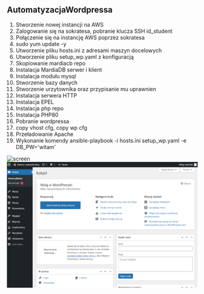 ## AutomatyzacjaWordpressa


1. Stworzenie nowej instancji na AWS
2. Zalogowanie się na sokratesa, pobranie klucza SSH id_student
3. Połączenie się na instancję AWS poprzez sokratesa 
4. sudo yum update -y
5. Utworzenie pliku hosts.ini z adresami maszyn docelowych
6. Utworzenie pliku setup_wp.yaml z konfiguracją
7. Skopiowanie mardiacb repo
8. Instalacja MardiaDB serwer i klient
9. Instalacja modułu mysql
10. Stworzenie bazy danych
11. Stworzenie urzytownika oraz przypisanie mu uprawnien
12. Instalacja serwera HTTP
13. Instalacja EPEL
14. Instalacja php repo
15. Instalacja PHP80
16. Pobranie wordpressa
17. copy vhost cfg, copy wp cfg
18. Przeładowanie Apache
19. Wykonanie komendy ansible-playbook -i hosts.ini setup_wp.yaml -e DB_PW='witam'

![screen](screenzdziałania.png "Title")
![screen](wordpress.png "Title")
